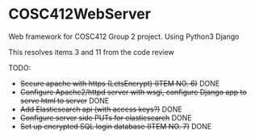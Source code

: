 # COSC412WebServer
Web framework for COSC412 Group 2 project. Using Python3 Django

This resolves items 3 and 11 from the code review

TODO: 
* ~~Secure apache with https (LetsEncrypt) (ITEM NO. 6)~~ DONE
* ~~Configure Apache2/httpd server with wsgi, configure Django app to serve html to server~~ DONE
* ~~Add Elasticsearch api (with access keys?)~~ DONE
* ~~Configure server side PUTs for elasticsearch~~ DONE
* ~~Set up encrypted SQL login database (ITEM NO. 7)~~ DONE

